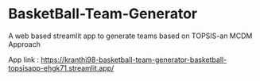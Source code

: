 # BasketBall-Team-Generator
A web based streamlit app to generate teams based on TOPSIS-an MCDM Approach

App link : https://kranthi98-basketball-team-generator-basketball-topsisapp-ehgk71.streamlit.app/
